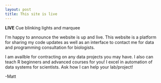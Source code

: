 ```yaml
---
layout: post
title: This site is live
---
```


**LIVE**
Cue blinking lights and marquee

I'm happy to announce the website is up and live. This website is a platform for sharing my code updates as well as an interface to contact me for data and programming consultation for biologists.

I am availble for contracting on any data projects you may have. I also can teach R beginners and advanced courses for you! I excel in automation of data systems for scientists. Ask how I can help your lab/project!

-Matt

